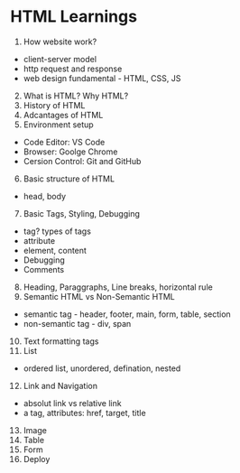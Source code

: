 # HTML Learnings

1. How website work?

- client-server model
- http request and response
- web design fundamental - HTML, CSS, JS

2. What is HTML? Why HTML?
3. History of HTML
4. Adcantages of HTML
5. Environment setup

- Code Editor: VS Code
- Browser: Goolge Chrome
- Cersion Control: Git and GitHub

6. Basic structure of HTML

- head, body

7. Basic Tags, Styling, Debugging

- tag? types of tags
- attribute
- element, content
- Debugging
- Comments

8. Heading, Paraggraphs, Line breaks, horizontal rule
9. Semantic HTML vs Non-Semantic HTML

- semantic tag - header, footer, main, form, table, section
- non-semantic tag - div, span

10. Text formatting tags
11. List

- ordered list, unordered, defination, nested

12. Link and Navigation

- absolut link vs relative link
- a tag, attributes: href, target, title

13. Image
14. Table
15. Form
16. Deploy
